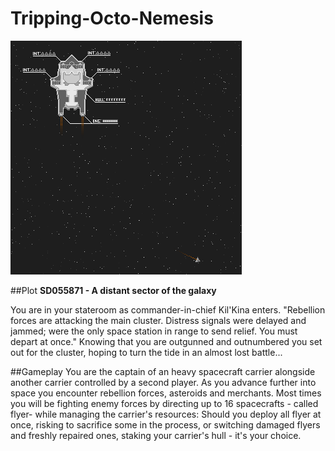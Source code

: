 Tripping-Octo-Nemesis
=====================
![The carrier](screen1.png)

##Plot
**SD055871 - A distant sector of the galaxy**


You are in your stateroom as commander-in-chief Kil'Kina enters. "Rebellion forces are attacking the main cluster. Distress signals were delayed and jammed; were the only space station in range to send relief. You must depart at once." Knowing that you are outgunned and outnumbered you set out for the cluster, hoping to turn the tide in an almost lost battle...


##Gameplay
You are the captain of an heavy spacecraft carrier alongside another carrier controlled by a second player. As you advance further into space you encounter rebellion forces, asteroids and merchants. Most times you will be fighting enemy forces by directing up to 16 spacecrafts - called flyer- while managing the carrier's resources: Should you deploy all flyer at once, risking to sacrifice some in the process, or switching damaged flyers and freshly repaired ones, staking your carrier's hull - it's your choice.
